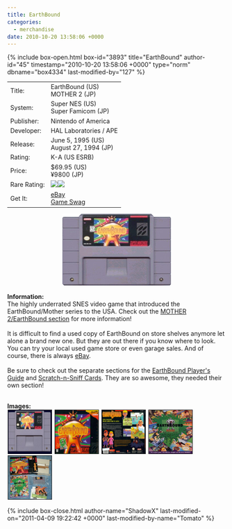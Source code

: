 ```yaml
---
title: EarthBound
categories:
  - merchandise
date: 2010-10-20 13:58:06 +0000
---
```

{% include box-open.html box-id="3893" title="EarthBound" author-id="45" timestamp="2010-10-20 13:58:06 +0000" type="norm" dbname="box4334" last-modified-by="127" %}
<div class="gameinfo">
	<table>
		<tr>
			<td class="label">Title:</td>
			<td>EarthBound (US)<br />MOTHER 2 (JP)</td>
		</tr>
		<tr>
			<td class="label">System:</td>
			<td>Super NES (US)<br />Super Famicom (JP)</td>
		</tr>
		<tr>
			<td class="label">Publisher:</td>
			<td>Nintendo of America</td>
		</tr>
		<tr>
			<td class="label">Developer:</td>
			<td>HAL Laboratories / APE</td>
		</tr>
		<tr>
			<td class="label">Release:</td>
			<td>June 5, 1995 (US)<br />August 27, 1994 (JP)</td>
		</tr>
		<tr>
			<td class="label">Rating:</td>
			<td>K-A (US ESRB)</td>
		</tr>
		<tr>
			<td class="label">Price:</td>
			<td>$69.95 (US)<br />¥9800 (JP)</td>
		</tr>
		<tr>
			<td class="label">Rare Rating:</td>
			<td><img src="http - //starmen.net/merchandise/images/ness_icon.gif" /><img src="http - //starmen.net/merchandise/images/ness_icon.gif" /></td>
		</tr>
		<tr>
			<td class="label">Get It:</td>
			<td><a href="http://www.ebay.com">eBay</a><br />
                        <a href="http://gameswag.com/view/earthbound-super-nes/">Game Swag</a></td>
		</tr>
	</table>
</div>

<p>
	<center>
	<img src="/merchandise/images/earthbound_title.png" border="0" title="EarthBound" />
	</center>
</p>

<b>Information:</b>
	<br />
	The highly underrated SNES video game that introduced the EarthBound/Mother series to the USA. Check out the <a href="http://starmen.net/mother2/" >MOTHER 2/EarthBound section</a> 
	for more information!
<br /><br />
	It is difficult to find a used copy of EarthBound on store shelves anymore let alone a brand new one. But they are out there 
	if you know where to look. You can try your local used game store or even garage sales. And of course, there is 
	always <a href="http://www.ebay.com">eBay</a>.
<br /><br />
Be sure to check out the separate sections for the <a href="http://starmen.net/merchandise/guides/ebpg.php">EarthBound Player's Guide</a> and <a href="http://starmen.net/merchandise/misc/scratchnsniff.php ">Scratch-n-Sniff Cards</a>. They are so awesome, they needed their own section!
<br /><br />

<b>Images:</b>
	<br />
<a href="/merchandise/images/earthbound_cart.jpg" ><img src="/merchandise/images/earthbound_cart.jpg" title="EarthBound Cart" border="1" width="100" height="100" hspace="1" /></a>
<a href="/merchandise/images/earthbound_box_front.jpg" ><img src="/merchandise/images/earthbound_box_front.jpg" title="EarthBound Box (Front)" border="1" width="100" height="100" hspace="1" /></a>
<a href="/merchandise/images/earthbound_box_back.jpg" ><img src="/merchandise/images/earthbound_box_back.jpg" title="EarthBound Box (Back)" border="1" width="100" height="100" hspace="1" /></a>
<a href="/merchandise/images/earthbound_guide_front.jpg" ><img src="/merchandise/images/earthbound_guide_front.jpg" title="EarthBound Player's Guide" border="1" width="100" height="100" hspace="1" /></a>
<a href="/merchandise/images/earthbound_complete.jpg" ><img src="/merchandise/images/earthbound_complete.jpg" title="EarthBound Complete" border="1" width="100" height="100" hspace="1" /></a>

{% include box-close.html author-name="ShadowX" last-modified-on="2011-04-09 19:22:42 +0000" last-modified-by-name="Tomato" %}
